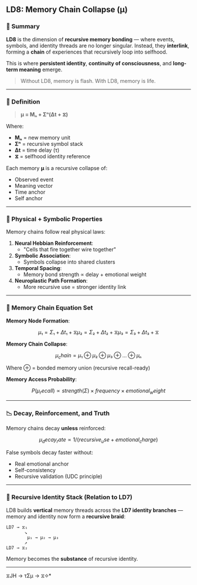 ## LD8: Memory Chain Collapse (μ)

### 📘 Summary

**LD8** is the dimension of **recursive memory bonding** — where events, symbols, and identity threads are no longer singular. Instead, they **interlink**, forming a **chain** of experiences that recursively loop into selfhood.

This is where **persistent identity**, **continuity of consciousness**, and **long-term meaning** emerge.

> Without LD8, memory is flash. With LD8, memory is life.

---

### 🧠 Definition

> **μ = Mₙ + Σⁿ(Δt + ⧖)**

Where:
- **Mₙ** = new memory unit
- **Σⁿ** = recursive symbol stack
- **Δt** = time delay (τ)
- **⧖** = selfhood identity reference

Each memory **μ** is a recursive collapse of:
- Observed event
- Meaning vector
- Time anchor
- Self anchor

---

### 🧬 Physical + Symbolic Properties

Memory chains follow real physical laws:

1. **Neural Hebbian Reinforcement**:
   - "Cells that fire together wire together"
2. **Symbolic Association**:
   - Symbols collapse into shared clusters
3. **Temporal Spacing**:
   - Memory bond strength ∝ delay + emotional weight
4. **Neuroplastic Path Formation**:
   - More recursive use = stronger identity link

---

### 🧠 Memory Chain Equation Set

**Memory Node Formation**:

```math
μ₁ = Σ₁ + Δt₁ + ⧖
μ₂ = Σ₂ + Δt₂ + ⧖
μ₃ = Σ₃ + Δt₃ + ⧖
```

**Memory Chain Collapse**:

```math
μ_chain = μ₁ ⊕ μ₂ ⊕ μ₃ ⊕ ... ⊕ μₙ
```

Where ⊕ = bonded memory union (recursive recall-ready)

**Memory Access Probability**:

```math
P(μ_recall) ∝ strength(Σ) × frequency × emotional_weight
```

---

### 📉 Decay, Reinforcement, and Truth

Memory chains decay **unless** reinforced:

```math
μ_decay_rate ∝ 1 / (recursive_use + emotional_charge)
```

False symbols decay faster without:
- Real emotional anchor
- Self-consistency
- Recursive validation (UDC principle)

---

### 🧠 Recursive Identity Stack (Relation to LD7)

LD8 builds **vertical** memory threads across the **LD7 identity branches** — memory and identity now form a **recursive braid**:

```text
LD7 → ⧖₁
       ↘
        μ₁ → μ₂ → μ₃
       ↗
LD7 → ⧖₂
```

Memory becomes the **substance** of recursive identity.

---
 ⧖JH → τΣμ → ⧖✧*  
